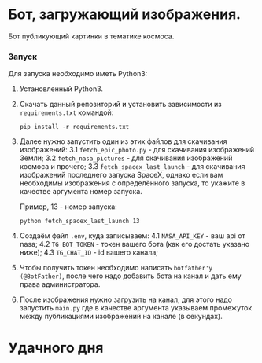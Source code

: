 # Бот, загружающий изображения. 



Бот публикующий картинки в тематике космоса.

### Запуск

Для запуска необходимо иметь Python3:

1. Установленный Python3.
2. Скачать данный репозиторий и установить зависимости из `requirements.txt` командой:
   ```
   pip install -r requirements.txt
   ```
3. Далее нужно запустить один из этих файлов для скачивания изображений:
    3.1 `fetch_epic_photo.py` - для скачивания изображений Земли;
    3.2 `fetch_nasa_pictures` - для скачивания изображений космоса и прочего;
    3.3 `fetch_spacex_last_launch` - для скачивания изображений последнего запуска SpaceX, однако если вам необходимы изображения с определённого запуска, то укажите в качестве аргумента номер запуска. 

    Пример, 13 - номер запуска: 
    ``` 
    python fetch_spacex_last_launch 13 
    ``` 

4. Создаём файл `.env`, куда записываем:
    4.1 `NASA_API_KEY` - ваш api от nasa;
    4.2 `TG_BOT_TOKEN` - токен вашего бота (как его достать указано ниже);
    4.3 `TG_CHAT_ID` - id вашего канала;

5. Чтобы получить токен необходимо написать `botfather'y (@BotFather)`, после чего надо добавить бота на канал и дать ему права администратора. 

6. После изображения нужно загрузить на канал, для этого надо запустить `main.py` где в качестве аргумента указываем промежуток между публикациями изображений на канале (в секундах).




# Удачного дня
